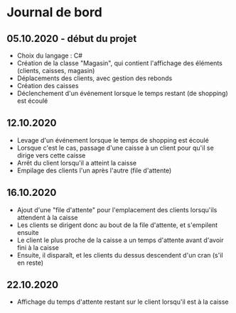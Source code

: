 # Journal de bord

## 05.10.2020 - début du projet

* Choix du langage : C#
* Création de la classe "Magasin", qui contient l'affichage des éléments (clients, caisses, magasin)
* Déplacements des clients, avec gestion des rebonds
* Création des caisses
* Déclenchement d'un événement lorsque le temps restant (de shopping) est écoulé

## 12.10.2020

* Levage d'un événement lorsque le temps de shopping est écoulé
* Lorsque c'est le cas, passage d'une caisse à un client pour qu'il se dirige vers cette caisse
* Arrêt du client lorsqu'il a atteint la caisse
* Empilage des clients l'un après l'autre (file d'attente)

## 16.10.2020

* Ajout d'une "file d'attente" pour l'emplacement des clients lorsqu'ils attendent à la caisse
* Les clients se dirigent donc au bout de la file d'attente, et s'empilent ensuite
* Le client le plus proche de la caisse a un temps d'attente avant d'avoir fini à la caisse
* Ensuite, il disparaît, et les clients du dessus descendent d'un cran (s'il en reste)

## 22.10.2020

* Affichage du temps d'attente restant sur le client lorsqu'il est à la caisse
